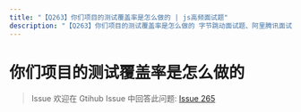 ```yaml
---
title: "【Q263】你们项目的测试覆盖率是怎么做的 | js高频面试题"
description: "【Q263】你们项目的测试覆盖率是怎么做的 字节跳动面试题、阿里腾讯面试题、美团小米面试题。"
---
```


# 你们项目的测试覆盖率是怎么做的

> Issue
> 欢迎在 Gtihub Issue 中回答此问题: [Issue 265](https://github.com/shfshanyue/Daily-Question/issues/265)
